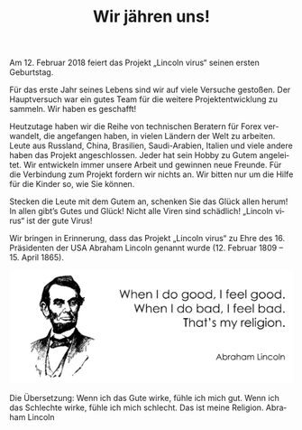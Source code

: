 ﻿---
layout: post

title: Wir jähren uns!
meta: „Lincoln virus“ ist der gute Virus!
cover_img: 2018.02.12/1_year.svg
cover_fit: contain

category: news

lang: de
ref: lincoln_virus_news_7
---
 
Am 12. Februar 2018 feiert das Projekt „Lincoln virus“ seinen ersten Geburtstag.

Für das erste Jahr seines Lebens sind wir auf viele Versuche gestoßen.
Der Hauptversuch war ein gutes Team für die weitere Projektentwicklung zu sammeln.
Wir haben  es geschafft!

Heutzutage haben wir die Reihe von technischen Beratern für Forex verwandelt, die angefangen haben, in vielen Ländern der Welt zu arbeiten.
Leute aus Russland, China, Brasilien, Saudi-Arabien, Italien und viele andere haben das Projekt angeschlossen.
Jeder hat sein Hobby zu Gutem angeleitet.
Wir entwickeln immer unsere Arbeit und gewinnen neue Freunde.
Für die Verbindung zum Projekt fordern wir nichts an.
Wir bitten nur um die Hilfe für die Kinder so, wie Sie können.

Stecken die Leute mit dem Gutem an, schenken Sie das Glück allen herum!
In allen gibt’s Gutes und Glück!
Nicht alle Viren sind schädlich!
„Lincoln virus“ ist der gute Virus!

Wir bringen in Erinnerung, dass das Projekt „Lincoln virus“ zu Ehre des 16. Präsidenten der USA Abraham Lincoln genannt wurde (12. Februar 1809 – 15. April 1865).

<a data-fancybox="gallery" href="/img/news/2018.02.12/Lincoln.svg"><img src="/img/news/2018.02.12/Lincoln.svg" alt=""></a>

Die Übersetzung:
Wenn ich das Gute wirke, fühle ich mich gut. 
Wenn ich das Schlechte wirke, fühle ich mich schlecht. 
Das ist meine Religion.
Abraham Lincoln